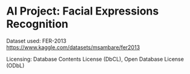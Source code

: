 # AI Project: Facial Expressions Recognition

Dataset used: FER-2013
https://www.kaggle.com/datasets/msambare/fer2013 

Licensing: Database Contents License (DbCL), Open Database License (ODbL)